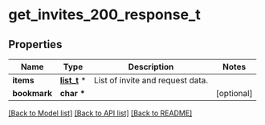 # get_invites_200_response_t

## Properties
Name | Type | Description | Notes
------------ | ------------- | ------------- | -------------
**items** | [**list_t**](invite_response.md) \* | List of invite and request data. | 
**bookmark** | **char \*** |  | [optional] 

[[Back to Model list]](../README.md#documentation-for-models) [[Back to API list]](../README.md#documentation-for-api-endpoints) [[Back to README]](../README.md)


